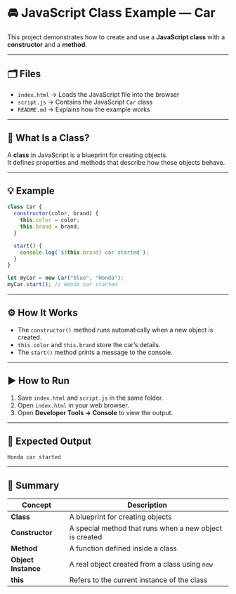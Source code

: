 
# 🚘 JavaScript Class Example — Car

This project demonstrates how to create and use a **JavaScript class** with a **constructor** and a **method**.

---

## 🗂️ Files

- `index.html` → Loads the JavaScript file into the browser  
- `script.js` → Contains the JavaScript `Car` class  
- `README.md` → Explains how the example works  

---

## 🧠 What Is a Class?

A **class** in JavaScript is a blueprint for creating objects.  
It defines properties and methods that describe how those objects behave.

---

## 💡 Example

```javascript
class Car {
  constructor(color, brand) {
    this.color = color;
    this.brand = brand;
  }

  start() {
    console.log(`${this.brand} car started`);
  }
}

let myCar = new Car("blue", "Honda");
myCar.start(); // Honda car started
````

---

## ⚙️ How It Works

* The `constructor()` method runs automatically when a new object is created.
* `this.color` and `this.brand` store the car’s details.
* The `start()` method prints a message to the console.

---

## ▶️ How to Run

1. Save `index.html` and `script.js` in the same folder.
2. Open `index.html` in your web browser.
3. Open **Developer Tools → Console** to view the output.

---

## 💬 Expected Output

```
Honda car started
```

---

## 🧩 Summary

| Concept             | Description                                             |
| ------------------- | ------------------------------------------------------- |
| **Class**           | A blueprint for creating objects                        |
| **Constructor**     | A special method that runs when a new object is created |
| **Method**          | A function defined inside a class                       |
| **Object Instance** | A real object created from a class using `new`          |
| **this**            | Refers to the current instance of the class             |

